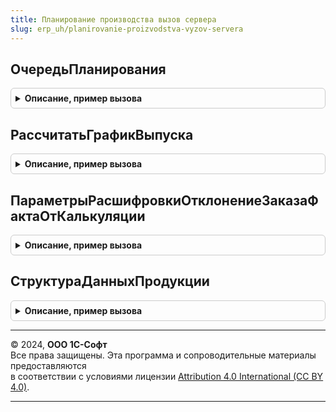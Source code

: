 ```yaml
---
title: Планирование производства вызов сервера
slug: erp_uh/planirovanie-proizvodstva-vyzov-servera
---
```



## ОчередьПланирования
<details style="margin: 1em 0; padding: 0.5em; border: 1px solid #ccc; border-radius: 6px;">

<summary style="font-weight: bold; cursor: pointer;">Описание, пример вызова</summary>

```bsl

// Возвращает очередь заказов для планирования по указанный заказ
//
// Параметры:
//  Заказ				 - ДокументСсылка.ЗаказНаПроизводство	 - ссылка на заказ, по который нужно планировать
//  ПоВсемДиспетчерам	 - Булево								 - признак, планировать по всем диспетчерам.
//
// Возвращаемое значение:
//   - Массив - очередь планирования.
//
Функция ОчередьПланирования(Заказ, ПоВсемДиспетчерам = Истина) Экспорт
```

Пример вызова
```bsl
Результат = ПланированиеПроизводстваВызовСервера.ОчередьПланирования(Заказ, ПоВсемДиспетчерам);
```
</details>

## РассчитатьГрафикВыпуска
<details style="margin: 1em 0; padding: 0.5em; border: 1px solid #ccc; border-radius: 6px;">

<summary style="font-weight: bold; cursor: pointer;">Описание, пример вызова</summary>

```bsl

// Рассчитывает график производства по заказу
//
// Параметры:
//  Заказ	 - ДокументСсылка.ЗаказНаПроизводство	 - заказ для расчета графика производства.
//
// Возвращаемое значение:
//   - Структура - результат расчета графика.
//
Функция РассчитатьГрафикВыпуска(Заказ) Экспорт
```

Пример вызова
```bsl
Результат = ПланированиеПроизводстваВызовСервера.РассчитатьГрафикВыпуска(Заказ) 
```
</details>

## ПараметрыРасшифровкиОтклонениеЗаказаФактаОтКалькуляции
<details style="margin: 1em 0; padding: 0.5em; border: 1px solid #ccc; border-radius: 6px;">

<summary style="font-weight: bold; cursor: pointer;">Описание, пример вызова</summary>

```bsl

// Возвращает фиксированные настройки для отчета ОтклонениеЗаказаФактаОтКалькуляции
//
// Параметры:
//   Параметры - Структура - структура устанавливаемых параметров.
//
// Возвращаемое значение:
//	НастройкиКомпоновкиДанных - фиксированные настройки.
//
Функция ПараметрыРасшифровкиОтклонениеЗаказаФактаОтКалькуляции(Параметры) Экспорт
```

Пример вызова
```bsl
Результат = ПланированиеПроизводстваВызовСервера.ПараметрыРасшифровкиОтклонениеЗаказаФактаОтКалькуляции(Параметры) 
```
</details>

## СтруктураДанныхПродукции
<details style="margin: 1em 0; padding: 0.5em; border: 1px solid #ccc; border-radius: 6px;">

<summary style="font-weight: bold; cursor: pointer;">Описание, пример вызова</summary>

```bsl

// Функция возвращает пустую структуру данных по продукции
//
// Параметры:
//  ДанныеЗаполнения - Структура - структура данных строки продукции заказа на производство:
//  * КлючСвязи - УникальныйИдентификатор - Идентификатор строки продукции в заказе на производство
//  * Номенклатура - СправочникСсылка.Номенклатура - номенклатура продукции
//  * Характеристика - СправочникСсылка.ХарактеристикиНоменклатуры - характеристика продукции
//  * Подразделение - СправочникСсылка.СтруктураПредприятия - подразделение-получатель для работ
//  * Склад - СправочникСсылка.Склады - склад для продукции
//  * Назначение - СправочникСсылка.Назначения - назначение продукции заказа на производство
//  * НазначениеЗаказа - СправочникСсылка.Назначения - назначение заказа на производство.
//
// Возвращаемое значение:
//   - Структура - данные по продукции.
//
Функция СтруктураДанныхПродукции(Знач ДанныеЗаполнения = Неопределено) Экспорт
```

Пример вызова
```bsl
Результат = ПланированиеПроизводстваВызовСервера.СтруктураДанныхПродукции(ДанныеЗаполнения);
```
</details>

---

© 2024, **ООО 1С-Софт**  
Все права защищены. Эта программа и сопроводительные материалы предоставляются  
в соответствии с условиями лицензии [Attribution 4.0 International (CC BY 4.0)](https://creativecommons.org/licenses/by/4.0/legalcode).

---
